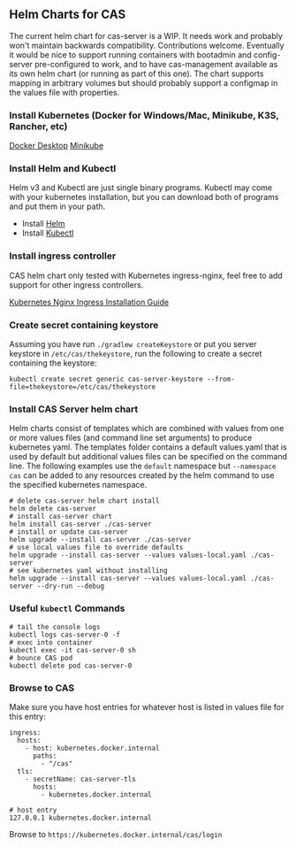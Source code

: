 ## Helm Charts for CAS

The current helm chart for cas-server is a WIP. 
It needs work and probably won't maintain backwards compatibility.
Contributions welcome. Eventually it would be nice to support running containers with bootadmin and config-server
pre-configured to work, and to have cas-management available as its own helm chart (or running as part of this one).
The chart supports mapping in arbitrary volumes but should probably support a configmap in the values file with properties.  

### Install Kubernetes (Docker for Windows/Mac, Minikube, K3S, Rancher, etc)
[Docker Desktop](https://www.docker.com/products/docker-desktop)
[Minikube](https://minikube.sigs.k8s.io/docs/start/)

### Install Helm and Kubectl
Helm v3 and Kubectl are just single binary programs. Kubectl may come with your kubernetes 
installation, but you can download both of programs and put them in your path.
- Install [Helm](https://helm.sh/docs/intro/install/)
- Install [Kubectl](https://kubernetes.io/docs/tasks/tools/install-kubectl/)

### Install ingress controller
CAS helm chart only tested with Kubernetes ingress-nginx, feel free to add support for other ingress controllers.

[Kubernetes Nginx Ingress Installation Guide](https://kubernetes.github.io/ingress-nginx/deploy/)

### Create secret containing keystore
Assuming you have run `./gradlew createKeystore` or put you server keystore in `/etc/cas/thekeystore`,
run the following to create a secret containing the keystore: 
```
kubectl create secret generic cas-server-keystore --from-file=thekeystore=/etc/cas/thekeystore
```

### Install CAS Server helm chart
Helm charts consist of templates which are combined with values from one or more values files 
(and command line set arguments) to produce kubernetes yaml. The templates folder contains a default
values.yaml that is used by default but additional values files can be specified on the command line. 
The following examples use the `default` namespace but `--namespace cas` can be added to any resources
created by the helm command to use the specified kubernetes namespace. 
```
# delete cas-server helm chart install
helm delete cas-server
# install cas-server chart 
helm install cas-server ./cas-server
# install or update cas-server
helm upgrade --install cas-server ./cas-server
# use local values file to override defaults 
helm upgrade --install cas-server --values values-local.yaml ./cas-server
# see kubernetes yaml without installing  
helm upgrade --install cas-server --values values-local.yaml ./cas-server --dry-run --debug
```

### Useful `kubectl` Commands 
```
# tail the console logs
kubectl logs cas-server-0 -f
# exec into container
kubectl exec -it cas-server-0 sh
# bounce CAS pod
kubectl delete pod cas-server-0
```

### Browse to CAS
Make sure you have host entries for whatever host is listed in values file for this entry:
```
ingress:
  hosts:
    - host: kubernetes.docker.internal
      paths: 
        - "/cas"
  tls: 
    - secretName: cas-server-tls
      hosts:
        - kubernetes.docker.internal
```

```
# host entry
127.0.0.1 kubernetes.docker.internal
```
Browse to `https://kubernetes.docker.internal/cas/login`